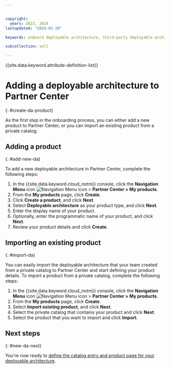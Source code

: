 ```yaml
---


copyright:
  years: 2023, 2024
lastupdated: "2024-02-20"

keywords: onboard deployable architecture, third-party deployable architecture, sell on IBM Cloud, add product, create deployable architecture, partner, sellers, partner center

subcollection: sell

---
```


{{site.data.keyword.attribute-definition-list}}

# Adding a deployable architecture to Partner Center
{: #create-da-product}

As the first step in the onboarding process, you can either add a new product to Partner Center, or you can import an existing product from a private catalog.

## Adding a product
{: #add-new-da}

To add a new deployable architecture in Partner Center, complete the following steps:

1. In the {{site.data.keyword.cloud_notm}} console, click the **Navigation Menu** icon ![Navigation Menu icon](../icons/icon_hamburger.svg "Menu") > **Partner Center > My products**.
1. From the **My products** page, click **Create**.
1. Click **Create a product**, and click **Next**.
1. Select **Deployable architecture** as your product type, and click **Next**.
1. Enter the display name of your product.
1. Optionally, enter the programmatic name of your product, and click **Next**.
1. Review your product details and click **Create**.

## Importing an existing product
{: #import-da}

You can easily import the deployable architecture that your team created from a private catalog to Partner Center and start defining your product details. To import a product from a private catalog, complete the following steps:

1. In the {{site.data.keyword.cloud_notm}} console, click the **Navigation Menu** icon ![Navigation Menu icon](../icons/icon_hamburger.svg "Menu") > **Partner Center > My products**.
1. From the **My products** page, click **Create**.
1. Select **Import existing product**, and click **Next**.
1. Select the private catalog that contains your product and click **Next**.
1. Select the product that you want to import and click **Import**.

## Next steps
{: #new-da-next}

You're now ready to [define the catalog entry and product page for your deployable architecture](/docs/sell?topic=sell-da-catalog-details&interface=ui).

